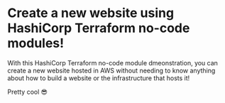 # Create a new website using HashiCorp Terraform no-code modules!

With this HashiCorp Terraform no-code module dmeonstration, you can create a new website hosted in AWS without needing to know anything about how to build a website or the infrastructure that hosts it! 

Pretty cool 😎

